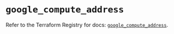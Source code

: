 # `google_compute_address`

Refer to the Terraform Registry for docs: [`google_compute_address`](https://registry.terraform.io/providers/hashicorp/google-beta/5.15.0/docs/resources/google_compute_address).
